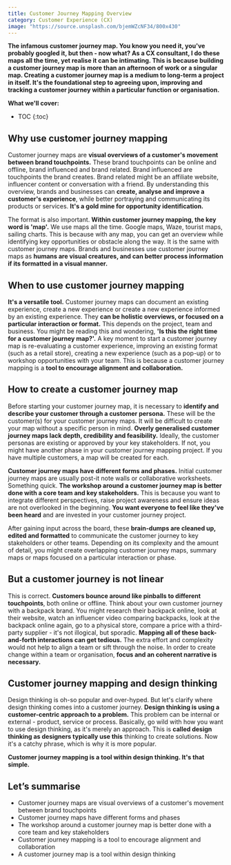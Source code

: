 ```yaml
---
title: Customer Journey Mapping Overview
category: Customer Experience (CX)
image: "https://source.unsplash.com/bjemWZcNF34/800x430"
---
```


**The infamous customer journey map. You know you need it, you've probably googled it, but then - now what? As a CX consultant, I do these maps all the time, yet realise it can be intimating. This is because building a customer journey map is more than an afternoon of work or a singular map. Creating a customer journey map is a medium to long-term a project in itself. It's the foundational step to agreeing upon, improving and tracking a customer journey within a particular function or organisation.**

**What we'll cover:**
* TOC
{:toc}

## Why use customer journey mapping

Customer journey maps are **visual overviews of a customer's movement between brand touchpoints.** These brand touchpoints can be online and offline, brand influenced and brand related. Brand influenced are touchpoints the brand creates. Brand related might be an affiliate website, influencer content or conversation with a friend. By understanding this overview, brands and businesses can **create, analyse and improve a customer's experience**, while better portraying and communicating its products or services. **It's a gold mine for opportunity identification.** 

The format is also important. **Within customer journey mapping, the key word is 'map'.** We use maps all the time. Google maps, Waze, tourist maps, sailing charts. This is because with any map, you can get an overview while identifying key opportunities or obstacle along the way. It is the same with customer journey maps. Brands and businesses use customer journey maps as **humans are visual creatures, and can better process information if its formatted in a visual manner.** 

## When to use customer journey mapping

**It's a versatile tool.** Customer journey maps can document an existing experience, create a new experience or create a new experience informed by an existing experience. They **can be holistic overviews, or focused on a particular interaction or format.** This depends on the project, team and business. You might be reading this and wondering, **'Is this the right time for a customer journey map?'.** A key moment to start a customer journey map is re-evaluating a customer experience, improving an existing format (such as a retail store), creating a new experience (such as a pop-up) or to workshop opportunities with your team. This is because a customer journey mapping is a **tool to encourage alignment and collaboration.**

## How to create a customer journey map

Before starting your customer journey map, it is necessary to **identify and describe your customer through a customer persona.** These will be the customer(s) for your customer journey maps. It will be difficult to create your map without a specific person in mind. **Overly generalised customer journey maps lack depth, credibility and feasibility.** Ideally, the customer personas are existing or approved by your key stakeholders. If not, you might have another phase in your customer journey mapping project. If you have multiple customers, a map will be created for each. 

**Customer journey maps have different forms and phases.** Initial customer journey maps are usually post-it note walls or collaborative worksheets. Something quick. **The workshop around a customer journey map is better done with a core team and key stakeholders.** This is because you want to integrate different perspectives, raise project awareness and ensure ideas are not overlooked in the beginning. **You want everyone to feel like they've been heard** and are invested in your customer journey project.

After gaining input across the board, these **brain-dumps are cleaned up, edited and formatted** to communicate the customer journey to key stakeholders or other teams. Depending on its complexity and the amount of detail, you might create overlapping customer journey maps, summary maps or maps focused on a particular interaction or phase. 

## But a customer journey is not linear

This is correct. **Customers bounce around like pinballs to different touchpoints**, both online or offline. Think about your own customer journey with a backpack brand. You might research their backpack online, look at their website, watch an influencer video comparing backpacks, look at the backpack online again, go to a physical store, compare a price with a third-party supplier - it's not illogical, but sporadic. **Mapping all of these back-and-forth interactions can get tedious.** The extra effort and complexity would not help to align a team or sift through the noise. In order to create change within a team or organisation, **focus and an coherent narrative is necessary.** 

## Customer journey mapping and design thinking

Design thinking is oh-so popular and over-hyped. But let's clarify where design thinking comes into a customer journey. **Design thinking is using a customer-centric approach to a problem.** This problem can be internal or external - product, service or process. Basically, go wild with how you want to use design thinking, as it's merely an approach. This is **called design thinking as designers typically use this** thinking to create solutions. Now it's a catchy phrase, which is why it is more popular. 

**Customer journey mapping is a tool within design thinking. It's that simple.**

## Let’s summarise

- Customer journey maps are visual overviews of a customer's movement between brand touchpoints
- Customer journey maps have different forms and phases
- The workshop around a customer journey map is better done with a core team and key stakeholders
- Customer journey mapping is a tool to encourage alignment and collaboration
- A customer journey map is a tool within design thinking